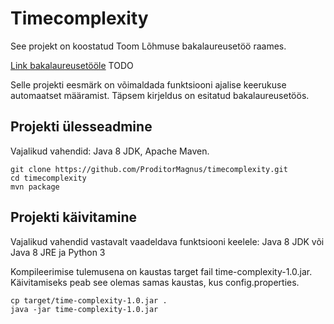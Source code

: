 # Timecomplexity

See projekt on koostatud Toom Lõhmuse bakalaureusetöö raames.

[Link bakalaureusetööle](https://example.com) TODO

Selle projekti eesmärk on võimaldada funktsiooni ajalise keerukuse automaatset määramist. Täpsem kirjeldus on esitatud bakalaureusetöös.

## Projekti ülesseadmine

Vajalikud vahendid: Java 8 JDK, Apache Maven.

```
git clone https://github.com/ProditorMagnus/timecomplexity.git
cd timecomplexity
mvn package
```
## Projekti käivitamine

Vajalikud vahendid vastavalt vaadeldava funktsiooni keelele: Java 8 JDK või Java 8 JRE ja Python 3

Kompileerimise tulemusena on kaustas target fail time-complexity-1.0.jar. Käivitamiseks peab see olemas samas kaustas, kus config.properties.

```
cp target/time-complexity-1.0.jar .
java -jar time-complexity-1.0.jar
```
